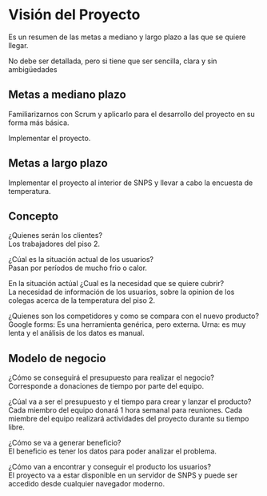 # Visión del Proyecto
Es un resumen de las metas a mediano y largo plazo a las que se quiere llegar.

No debe ser detallada, pero si tiene que ser sencilla, clara y sin ambigüedades 

## Metas a mediano plazo
Familiarizarnos con Scrum y aplicarlo para el desarrollo del proyecto en su forma más básica.

Implementar el proyecto.

## Metas a largo plazo
Implementar el proyecto al interior de SNPS y llevar a cabo la encuesta de temperatura.

## Concepto
¿Quienes serán los clientes? \
Los trabajadores del piso 2.

¿Cúal es la situación actual de los usuarios? \
Pasan por períodos de mucho frio o calor.

En la situación actúal ¿Cual es la necesidad que se quiere cubrir? \
La necesidad de información de los usuarios, sobre la opinion de los colegas acerca de la temperatura del piso 2.

¿Quienes son los competidores y como se compara con el nuevo producto? \
Google forms: Es una herramienta genérica, pero externa.
Urna: es muy lenta y el análisis de los datos es manual.

## Modelo de negocio 
¿Cómo se conseguirá el presupuesto para realizar el negocio? \
Corresponde a donaciones de tiempo por parte del equipo.

¿Cúal va a ser el presupuesto y el tiempo para crear y lanzar el producto? \
Cada miembro del equipo donará 1 hora semanal para reuniones. Cada miembre del equipo realizará actividades del proyecto durante su tiempo libre.

¿Cómo se va a generar beneficio? \
El beneficio es tener los datos para poder analizar el problema.

¿Cómo van a encontrar y conseguir el producto los usuarios? \
El proyecto va a estar disponible en un servidor de SNPS y puede ser accedido desde cualquier navegador moderno.
